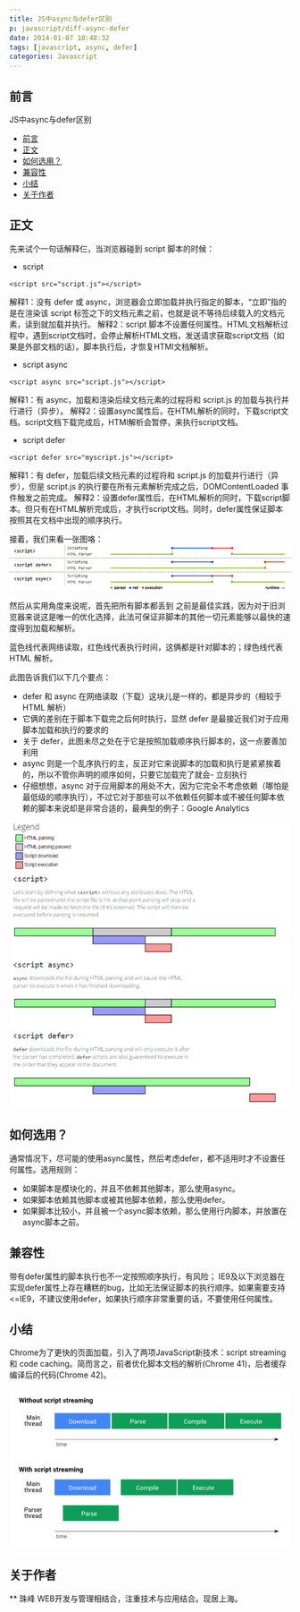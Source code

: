 ```yaml
---
title: JS中async与defer区别
p: javascript/diff-async-defer
date: 2014-01-07 10:48:32
tags: [javascript, async, defer]
categories: Javascript
---
```


## 前言

JS中async与defer区别

<!-- TOC -->

- [前言](#前言)
- [正文](#正文)
- [如何选用？](#如何选用)
- [兼容性](#兼容性)
- [小结](#小结)
- [关于作者](#关于作者)

<!-- /TOC -->


<!--more-->

## 正文

先来试个一句话解释仨，当浏览器碰到 script 脚本的时候：

- script
``` JS 
<script src="script.js"></script>
```
解释1：没有 defer 或 async，浏览器会立即加载并执行指定的脚本，“立即”指的是在渲染该 script 标签之下的文档元素之前，也就是说不等待后续载入的文档元素，读到就加载并执行。
解释2：script 脚本不设置任何属性。HTML文档解析过程中，遇到script文档时，会停止解析HTML文档，发送请求获取script文档（如果是外部文档的话）。脚本执行后，才恢复HTMl文档解析。

- script async 
``` JS 
<script async src="script.js"></script>
```
解释1：有 async，加载和渲染后续文档元素的过程将和 script.js 的加载与执行并行进行（异步）。
解释2：设置async属性后，在HTML解析的同时，下载script文档。script文档下载完成后，HTMl解析会暂停，来执行script文档。

- script defer
``` JS
<script defer src="myscript.js"></script>
```
解释1：有 defer，加载后续文档元素的过程将和 script.js 的加载并行进行（异步），但是 script.js 的执行要在所有元素解析完成之后，DOMContentLoaded 事件触发之前完成。
解释2：设置defer属性后，在HTML解析的同时，下载script脚本。但只有在HTML解析完成后，才执行script文档。同时，defer属性保证脚本按照其在文档中出现的顺序执行。

接着，我们来看一张图咯：
![图1 浏览器解释1](/imgs/javascript/browser-lifecycle.jpeg)


然后从实用角度来说呢，首先把所有脚本都丢到 </body> 之前是最佳实践，因为对于旧浏览器来说这是唯一的优化选择，此法可保证非脚本的其他一切元素能够以最快的速度得到加载和解析。


蓝色线代表网络读取，红色线代表执行时间，这俩都是针对脚本的；绿色线代表 HTML 解析。

此图告诉我们以下几个要点：

- defer 和 async 在网络读取（下载）这块儿是一样的，都是异步的（相较于 HTML 解析）
- 它俩的差别在于脚本下载完之后何时执行，显然 defer 是最接近我们对于应用脚本加载和执行的要求的
- 关于 defer，此图未尽之处在于它是按照加载顺序执行脚本的，这一点要善加利用
- async 则是一个乱序执行的主，反正对它来说脚本的加载和执行是紧紧挨着的，所以不管你声明的顺序如何，只要它加载完了就会- 立刻执行
- 仔细想想，async 对于应用脚本的用处不大，因为它完全不考虑依赖（哪怕是最低级的顺序执行），不过它对于那些可以不依赖任何脚本或不被任何脚本依赖的脚本来说却是非常合适的，最典型的例子：Google Analytics

![图2 浏览器解释2](/imgs/javascript/browser-lifecycle-en.png)


## 如何选用？
通常情况下，尽可能的使用async属性，然后考虑defer，都不适用时才不设置任何属性。选用规则：

- 如果脚本是模块化的，并且不依赖其他脚本，那么使用async。
- 如果脚本依赖其他脚本或被其他脚本依赖，那么使用defer。
- 如果脚本比较小，并且被一个async脚本依赖，那么使用行内脚本，并放置在async脚本之前。

## 兼容性

带有defer属性的脚本执行也不一定按照顺序执行，有风险；
IE9及以下浏览器在实现defer属性上存在糟糕的bug，比如无法保证脚本的执行顺序。如果需要支持<=IE9，不建议使用defer，如果执行顺序非常重要的话，不要使用任何属性。


## 小结
Chrome为了更快的页面加载，引入了两项JavaScript新技术：script streaming 和 code caching。简而言之，前者优化脚本文档的解析(Chrome 41)，后者缓存编译后的代码(Chrome 42)。

![图3 浏览器stream](/imgs/javascript/streaming.png)

## 关于作者
** 珠峰
WEB开发与管理相结合，注重技术与应用结合。现居上海。 
